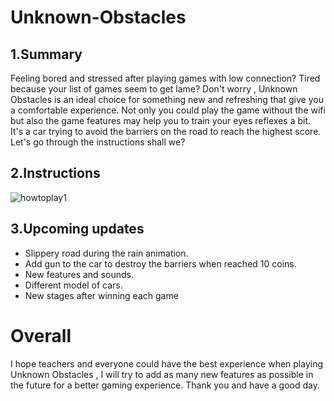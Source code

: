 # Unknown-Obstacles
## 1.Summary
Feeling bored and stressed after playing games with low connection?
Tired because your list of games seem to get lame?
Don't worry , Unknown Obstacles is an ideal choice for something new and refreshing that give you a comfortable experience. Not only you could play the game without the wifi but also the game features may help you to train your eyes reflexes a bit. It's a car trying to avoid the barriers on the road to reach the highest score. Let's go through the instructions shall we?

## 2.Instructions
![howtoplay1](https://github.com/sinhtruong1012/Unknown-Obstacles/assets/161494846/7d24f831-4398-432e-ac53-1d456da052c4)

## 3.Upcoming updates
+ Slippery road during the rain animation.
+ Add gun to the car to destroy the barriers when reached 10 coins.
+ New features and sounds.
+ Different model of cars.
+ New stages after winning each game
  

# Overall
I hope teachers and everyone could have the best experience when playing Unknown Obstacles , I will try to add as many new features as possible in the future for a better gaming experience. Thank you and have a good day.






